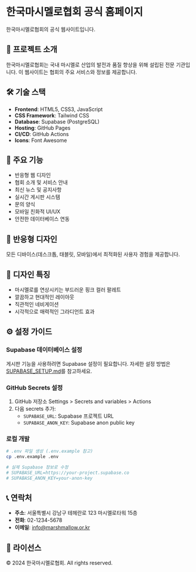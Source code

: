 # 한국마시멜로협회 공식 홈페이지

한국마시멜로협회의 공식 웹사이트입니다. 

## 🍭 프로젝트 소개

한국마시멜로협회는 국내 마시멜로 산업의 발전과 품질 향상을 위해 설립된 전문 기관입니다. 이 웹사이트는 협회의 주요 서비스와 정보를 제공합니다.

## 🛠 기술 스택

- **Frontend**: HTML5, CSS3, JavaScript
- **CSS Framework**: Tailwind CSS
- **Database**: Supabase (PostgreSQL)
- **Hosting**: GitHub Pages
- **CI/CD**: GitHub Actions
- **Icons**: Font Awesome

## 🚀 주요 기능

- 반응형 웹 디자인
- 협회 소개 및 서비스 안내
- 최신 뉴스 및 공지사항
- 실시간 게시판 시스템
- 문의 양식
- 모바일 친화적 UI/UX
- 안전한 데이터베이스 연동

## 📱 반응형 디자인

모든 디바이스(데스크톱, 태블릿, 모바일)에서 최적화된 사용자 경험을 제공합니다.

## 🎨 디자인 특징

- 마시멜로를 연상시키는 부드러운 핑크 컬러 팔레트
- 깔끔하고 현대적인 레이아웃
- 직관적인 네비게이션
- 시각적으로 매력적인 그라디언트 효과

## ⚙️ 설정 가이드

### Supabase 데이터베이스 설정
게시판 기능을 사용하려면 Supabase 설정이 필요합니다.
자세한 설정 방법은 [SUPABASE_SETUP.md](SUPABASE_SETUP.md)를 참고하세요.

### GitHub Secrets 설정
1. GitHub 저장소 Settings > Secrets and variables > Actions
2. 다음 secrets 추가:
   - `SUPABASE_URL`: Supabase 프로젝트 URL
   - `SUPABASE_ANON_KEY`: Supabase anon public key

### 로컬 개발
```bash
# .env 파일 생성 (.env.example 참고)
cp .env.example .env

# 실제 Supabase 정보로 수정
# SUPABASE_URL=https://your-project.supabase.co
# SUPABASE_ANON_KEY=your-anon-key
```

## 📞 연락처

- **주소**: 서울특별시 강남구 테헤란로 123 마시멜로타워 15층
- **전화**: 02-1234-5678
- **이메일**: info@marshmallow.or.kr

## 📄 라이선스

© 2024 한국마시멜로협회. All rights reserved.